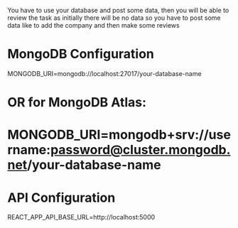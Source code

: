 You have to use your database and post some data, then you will be able to review the task 
as initially there will be no data so you have to post some data like to add the company and then make some reviews 


# MongoDB Configuration
MONGODB_URI=mongodb://localhost:27017/your-database-name
# OR for MongoDB Atlas:
# MONGODB_URI=mongodb+srv://username:password@cluster.mongodb.net/your-database-name

# API Configuration
REACT_APP_API_BASE_URL=http://localhost:5000


